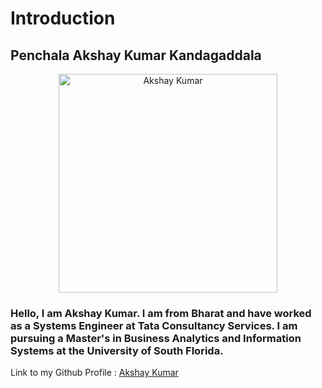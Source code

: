 # Introduction

## Penchala Akshay Kumar Kandagaddala

<p align="center">
  <img src="https://github.com/username/repo/raw/main/path/to/your/image.jpg" width="350" alt="Akshay Kumar">
</p>

### Hello, I am Akshay Kumar. I am from Bharat and have worked as a Systems Engineer at Tata Consultancy Services. I am pursuing a Master's in Business Analytics and Information Systems at the University of South Florida.

Link to my Github Profile : [Akshay Kumar](https://github.com/pk1akshay)
